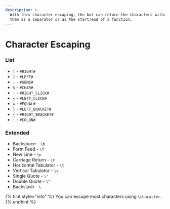 ```yaml
---
description: >-
  With this character escaping, the bot can return the characters without using
  them as a separator or as the start/end of a function.
---
```


# Character Escaping

### List

* `[` - `#RIGHT#` 
* `]` - `#LEFT#` 
* `;` - `#SEMI#` 
* `$` - `#CHAR#`
* `:` - `#RIGHT_CLICK#` 
* `<` - `#LEFT_CLICK#` 
* `=` - `#EQUAL#` 
* `}` - `#LEFT_BRACKET#` 
* `{` - `#RIGHT_BRACKET#` 
* `:` - `#COLON#` 

### Extended

* Backspace - `\b`   
* Form Feed - `\f`   
* New Line - `\n`  
* Carriage Return - `\r`  
* Horizontal Tabulator - `\t`  
* Vertical Tabulator - `\v`  
* Single Quote - `\'`  
* Double Quote - `\"`  
* Backslash - `\`

{% hint style="info" %}
You can escape most characters using `\character`.
{% endhint %}

